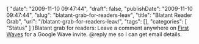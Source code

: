 {
    "date": "2009-11-10 09:47:44",
    "draft": false,
    "publishDate": "2009-11-10 09:47:44",
    "slug": "blatant-grab-for-readers-leav",
    "title": "Blatant Reader Grab",
    "url": "\/blatant-grab-for-readers-leav\/",
    "tags": [],
    "categories": [
        "Status"
    ]
}Blatant grab for readers: Leave a comment anywhere on [First
Waves](//the.geekorium.com.au/read/google-wave/) for a Google Wave
invite. @reply me so I can get email details.